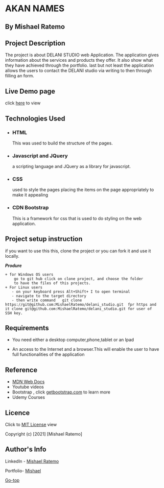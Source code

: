 # AKAN NAMES
## By Mishael Ratemo


## Project Description
The project is about DELANI STUDIO web Application. The application gives information about the services
and products they offer. It also show what they have achieved through the portfolio. last but not least the 
application allows the users to contact the DELANI studio via writing to then through filling an form. 

 ## Live Demo page
 click [here](https://mishaelratemo.github.io/delani_studio/) to view 


 ## Technologies Used
* ### HTML 
     This was used to build the structure of the pages.

* ### Javascript and JQuery
    a scripting language and JQuery as a library for javascript.
* ### CSS 
     used to style the pages placing the items on the page appropriately to make it appealing 
* ### CDN Bootstrap 
     This is a framework for css that is used to do  styling on the web application.

 ## Project setup instruction
 if you want to use this this, clone the project or you can fork it and use it locally.

***Produre***

    + for Windows OS users
        go to git hub click on clone project, and choose the folder 
        to have the files of this projects.
    + For Linux users
       - on your keyboard press Alt+Shift+ I to open terminal
       - navigate to the target directory
       - then write command   git clone https://git@github.com:MishaelRatemo/delani_studio.git  fpr https and  it clone git@github.com:MishaelRatemo/delani_studio.git for user of SSH key.
 
## Requirements

* You need either a desktop computer,phone,tablet or an Ipad

* An access to the Internet and a browser.This will enable the user to have full functionalities of the application


## Reference
* [MDN Web Docs](https://developer.mozilla.org/en-US/)
* Youtube  videos
* Bootstrap , click  [getbootstrap.com](https://getbootstrap.com/) to learn more
* Udemy Courses

## Licence

Click to  [MIT License](Licence) view

Copyright (c) [2021] [Mishael Ratemo] 

## Author's Info

LinkedIn - [Mishael Ratemo](www.linkedin.com/in/mishael-mosoti-37b786161/)


Portfolio- [Mishael](https://mishaelratemo.github.io/my_portfolio/)

[Go-top](#MyPortfolio)